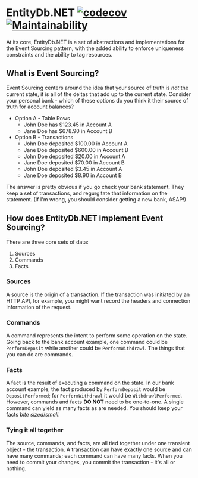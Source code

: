 # EntityDb.NET [![codecov](https://codecov.io/gh/entitydb-io/EntityDb.NET/branch/main/graph/badge.svg?token=2IK4D211SY)](https://codecov.io/gh/entitydb-io/EntityDb.NET) [![Maintainability](https://api.codeclimate.com/v1/badges/b6bc17c807b118c18585/maintainability)](https://codeclimate.com/github/entitydb-io/EntityDb.NET/maintainability)

At its core, EntityDb.NET is a set of abstractions and implementations for the Event Sourcing pattern, with the added ability to enforce uniqueness constraints and the ability to tag resources.

## What is Event Sourcing?

Event Sourcing centers around the idea that your source of truth is _not_ the current state, it is all of the deltas that add up to the current state. Consider your personal bank - which of these options do you think it their source of truth for account balances?

- Option A - Table Rows
  - John Doe has $123.45 in Account A
  - Jane Doe has $678.90 in Account B
- Option B - Transactions
  - John Doe deposited $100.00 in Account A
  - Jane Doe deposited $600.00 in Account B
  - John Doe deposited $20.00 in Account A
  - Jane Doe deposited $70.00 in Account B
  - John Doe deposited $3.45 in Account A
  - Jane Doe deposited $8.90 in Account B

The answer is pretty obvious if you go check your bank statement. They keep a set of transactions, and regurgitate that information on the statement. (If I'm wrong, you should consider getting a new bank, ASAP!)

## How does EntityDb.NET implement Event Sourcing?

There are three core sets of data:

1. Sources
2. Commands
3. Facts

### Sources

A source is the origin of a transaction. If the transaction was initiated by an HTTP API, for example, you might want record the headers and connection information of the request.

### Commands

A command represents the intent to perform some operation on the state. Going back to the bank account example, one command could be `PerformDeposit` while another could be `PerformWithdrawl`. The things that you can do are commands.

### Facts

A fact is the result of executing a command on the state. In our bank account example, the fact produced by `PerformDeposit` would be `DepositPerformed`; for `PerformWithdrawl` it would be `WithdrawlPerformed`. However, commands and facts **DO NOT** need to be one-to-one. A single command can yield as many facts as are needed. You should keep your facts _bite sized_/_small_.

### Tying it all together

The source, commands, and facts, are all tied together under one transient object - the transaction. A transaction can have exactly one source and can have many commands; each command can have many facts. When you need to commit your changes, you commit the transaction - it's all or nothing.
